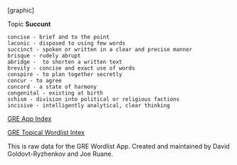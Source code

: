   [graphic]

Topic **Succunt**

	concise - brief and to the point	
	laconic - disposed to using few words
	succinct - spoken or written in a clear and precise manner
	brisque - rudely abrupt
	abridge -  to shorten a written text
	brevity - concise and exact use of words
	conspire - to plan together secretly
	concur - to agree
	concord - a state of harmony
	congenital - existing at birth
	schism - division into political or religious factions
	incisive - intelligently analytical, clear thinking
  
  
[GRE App Index](/index.md)

[GRE Topical Wordlist Intex](/tw000_list.md)
  
This is raw data for the GRE Wordlist App.
Created and maintained by David Goldovt-Ryzhenkov and Joe Ruane.
